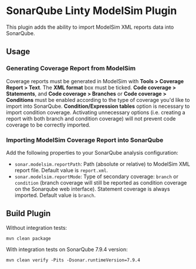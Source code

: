 # SonarQube Linty ModelSim Plugin

This plugin adds the ability to import ModelSim XML reports data into SonarQube.

## Usage

### Generating Coverage Report from ModelSim
Coverage reports must be generated in ModelSim with **Tools > Coverage Report > Text**. The **XML format** box must be ticked.
**Code coverage > Statements**, and **Code coverage > Branches** or **Code coverage > Conditions** must be enabled
according to the type of coverage you'd like to import into SonarQube. **Condition/Expression tables** option is necessary
to import condition coverage. Activating unnecessary options (i.e. creating a report with both branch and condition coverage)
will not prevent code coverage to be correctly imported.

### Importing ModelSim Coverage Report into SonarQube
Add the following properties to your SonarQube analysis configuration:
* `sonar.modelsim.reportPath`: Path (absolute or relative) to ModelSim XML report file. Default value is `report.xml`.
* `sonar.modelsim.reportMode`: Type of secondary coverage: `branch` or `condition` (branch coverage will still be 
reported as condition coverage on the Sonarqube web interface). Statement coverage is always imported.
Default value is `branch`.


## Build Plugin

Without integration tests:
```
mvn clean package
```

With integration tests on SonarQube 7.9.4 version:
```
mvn clean verify -Pits -Dsonar.runtimeVersion=7.9.4
```
